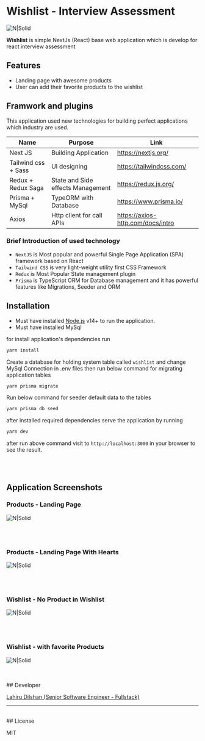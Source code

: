 # Wishlist - Interview Assessment

![N|Solid](https://github.com/lahirudilshan/react-nextjs-wishlist-interview-assesment/blob/master/materials/images/logo.png)

**Wishlist** is simple NextJs (React) base web application which is develop for react interview  assessment 
## Features

- Landing page with awesome products
- User can add their favorite products to the wishlist

## Framwork and plugins

This application used new technologies for building perfect applications which industry are used.

| Name    | Purpose      |Link |
| ------    |-------------|------ |
| Next JS  | Building Application| https://nextjs.org/ |
| Tailwind css + Sass | UI designing | https://tailwindcss.com/ |
| Redux + Redux Saga | State and Side effects Management| https://redux.js.org/ |
| Prisma + MySql  | TypeORM with Database| https://www.prisma.io/ |
| Axios  | Http client for call APIs| https://axios-http.com/docs/intro |

### Brief Introduction of used technology

- ```NextJS``` is Most popular and powerful Single Page Application (SPA) framework based on React
- ```Tailwind CSS``` is very light-weight utility first CSS Framework
- ```Redux``` is Most Popular State management plugin
- ```Prisma``` is TypeScript ORM for Database management and it has powerful features like Migrations, Seeder and ORM 

## Installation

- Must have installed [Node.js](https://nodejs.org/) v14+ to run the application.
- Must have installed MySql

for install application's dependencies
run

```cmd
yarn install
```

Create a database for holding system table called ```wishlist```
and change MySql Connection in .env files then run below command for migrating application tables

```cmd
yarn prisma migrate
```

Run below command for seeder default data to the tables

```cmd
yarn prisma db seed
```

after installed required dependencies serve the application by running
```cmd
yarn dev
```

after run above command visit to ```http://localhost:3000``` in your browser to see the result.

<br>
<br>

## Application Screenshots
### Products - Landing Page

![N|Solid](https://github.com/lahirudilshan/react-nextjs-wishlist-interview-assesment/blob/dev/materials/application-screenshots/product-landing-page.png)

<br>
<br>

### Products - Landing Page With Hearts

![N|Solid](https://github.com/lahirudilshan/react-nextjs-wishlist-interview-assesment/blob/dev/materials/application-screenshots/product-landing-page-with-heart.png)

<br>
<br>

### Wishlist - No Product in Wishlist

![N|Solid](https://github.com/lahirudilshan/react-nextjs-wishlist-interview-assesment/blob/dev/materials/application-screenshots/no-products-in-wishlist.png)

<br>
<br>

### Wishlist - with favorite Products 

![N|Solid](https://github.com/lahirudilshan/react-nextjs-wishlist-interview-assesment/blob/dev/materials/application-screenshots/wishlist.png)

<br>
<br>
## Developer

[Lahiru Dilshan (Senior Software Engineer - Fullstack)](https://www.linkedin.com/in/lahiru-dilshan-408ab3108/)

---
<br>
## License

MIT